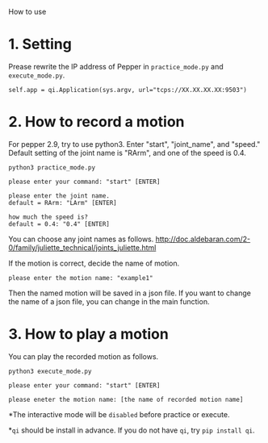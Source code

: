How to use

# 1. Setting

Prease rewrite the IP address of Pepper in `practice_mode.py` and `execute_mode.py`.
```
self.app = qi.Application(sys.argv, url="tcps://XX.XX.XX.XX:9503")
```

# 2. How to record a motion
For pepper 2.9, try to use python3.
Enter "start", "joint_name", and "speed."
Default setting of the joint name is "RArm", and one of the speed is 0.4.

```
python3 practice_mode.py

please enter your command: "start" [ENTER]

please enter the joint name.
default = RArm: "LArm" [ENTER]

how much the speed is?
default = 0.4: "0.4" [ENTER]
```

You can choose any joint names as follows.
http://doc.aldebaran.com/2-0/family/juliette_technical/joints_juliette.html

If the motion is correct, decide the name of motion.
```
please enter the motion name: "example1"
```

Then the named motion will be saved in a json file.
If you want to change the name of a json file, you can change in the main function.


# 3. How to play a motion
You can play the recorded motion as follows.
```
python3 execute_mode.py

please enter your command: "start" [ENTER]

please eneter the motion name: [the name of recorded motion name]
```

*The interactive mode will be `disabled` before practice or execute.

*`qi` should be install in advance. If you do not have `qi`, try `pip install qi`.
